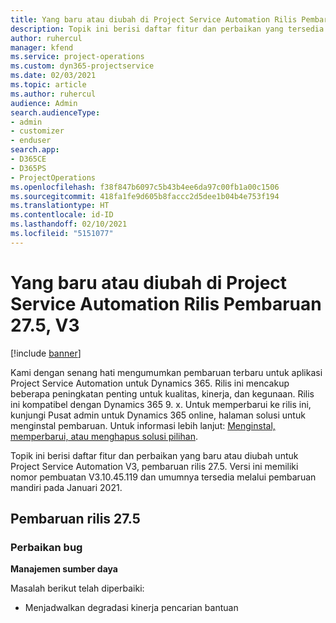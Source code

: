 ```yaml
---
title: Yang baru atau diubah di Project Service Automation Rilis Pembaruan 27.5, Hotfix, V3
description: Topik ini berisi daftar fitur dan perbaikan yang tersedia di Hotfix Project Service Automation V3, pembaruan rilis 27.5, V3.
author: ruhercul
manager: kfend
ms.service: project-operations
ms.custom: dyn365-projectservice
ms.date: 02/03/2021
ms.topic: article
ms.author: ruhercul
audience: Admin
search.audienceType:
- admin
- customizer
- enduser
search.app:
- D365CE
- D365PS
- ProjectOperations
ms.openlocfilehash: f38f847b6097c5b43b4ee6da97c00fb1a00c1506
ms.sourcegitcommit: 418fa1fe9d605b8faccc2d5dee1b04b4e753f194
ms.translationtype: HT
ms.contentlocale: id-ID
ms.lasthandoff: 02/10/2021
ms.locfileid: "5151077"
---
```

# <a name="whats-new-or-changed-in-project-service-automation-update-release-275-v3"></a>Yang baru atau diubah di Project Service Automation Rilis Pembaruan 27.5, V3

[!include [banner](../includes/psa-now-project-operations.md)]

Kami dengan senang hati mengumumkan pembaruan terbaru untuk aplikasi Project Service Automation untuk Dynamics 365. Rilis ini mencakup beberapa peningkatan penting untuk kualitas, kinerja, dan kegunaan. Rilis ini kompatibel dengan Dynamics 365 9. x. Untuk memperbarui ke rilis ini, kunjungi Pusat admin untuk Dynamics 365 online, halaman solusi untuk menginstal pembaruan. Untuk informasi lebih lanjut: [Menginstal, memperbarui, atau menghapus solusi pilihan](https://docs.microsoft.com/power-platform/admin/install-remove-preferred-solution).

Topik ini berisi daftar fitur dan perbaikan yang baru atau diubah untuk Project Service Automation V3, pembaruan rilis 27.5. Versi ini memiliki nomor pembuatan V3.10.45.119 dan umumnya tersedia melalui pembaruan mandiri pada Januari 2021.

## <a name="update-release-275"></a>Pembaruan rilis 27.5

### <a name="bug-fixes"></a>Perbaikan bug


**Manajemen sumber daya**

Masalah berikut telah diperbaiki:

- Menjadwalkan degradasi kinerja pencarian bantuan
